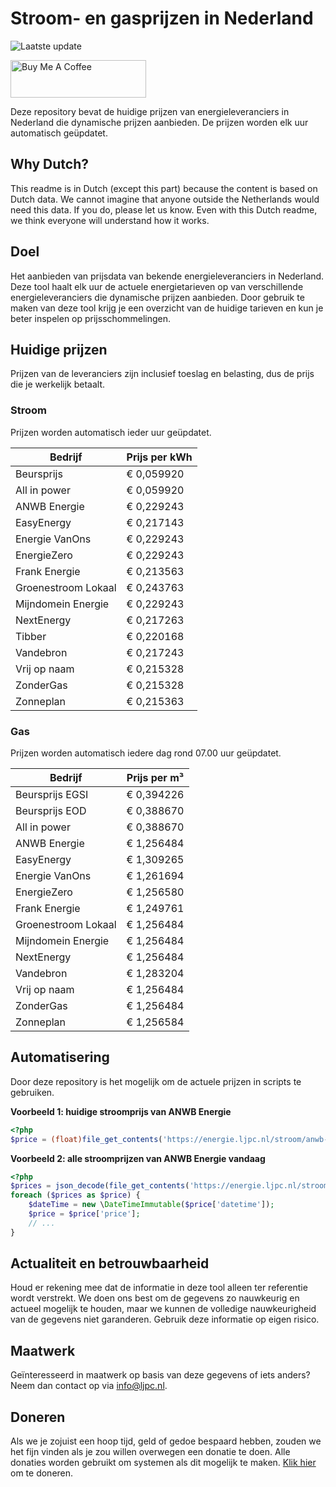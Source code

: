 # Stroom- en gasprijzen in Nederland

![Laatste update](https://img.shields.io/badge/laatste%20update-2025--03--29%2012%3A00%20CET-brightgreen)

<a href="https://www.buymeacoffee.com/Lars-" target="_blank"><img src="https://cdn.buymeacoffee.com/buttons/v2/default-orange.png" alt="Buy Me A Coffee" height="60" style="height: 60px !important;width: 217px !important;" ></a>

Deze repository bevat de huidige prijzen van energieleveranciers in Nederland die dynamische prijzen aanbieden. De prijzen worden elk uur automatisch geüpdatet.

## Why Dutch?

This readme is in Dutch (except this part) because the content is based on Dutch data. We cannot imagine that anyone outside the Netherlands would need this data. If you do, please let us know. Even with this Dutch readme, we think
everyone will understand how it works.

## Doel

Het aanbieden van prijsdata van bekende energieleveranciers in Nederland. Deze tool haalt elk uur de actuele energietarieven op van verschillende energieleveranciers die dynamische prijzen aanbieden. Door gebruik te maken van deze tool
krijg je een overzicht van de huidige tarieven en kun je beter inspelen op prijsschommelingen.

## Huidige prijzen

Prijzen van de leveranciers zijn inclusief toeslag en belasting, dus de prijs die je werkelijk betaalt.

### Stroom

Prijzen worden automatisch ieder uur geüpdatet.

 Bedrijf | Prijs per kWh 
---------|---------------
Beursprijs | € 0,059920
All in power | € 0,059920
ANWB Energie | € 0,229243
EasyEnergy | € 0,217143
Energie VanOns | € 0,229243
EnergieZero | € 0,229243
Frank Energie | € 0,213563
Groenestroom Lokaal | € 0,243763
Mijndomein Energie | € 0,229243
NextEnergy | € 0,217263
Tibber | € 0,220168
Vandebron | € 0,217243
Vrij op naam | € 0,215328
ZonderGas | € 0,215328
Zonneplan | € 0,215363


### Gas

Prijzen worden automatisch iedere dag rond 07.00 uur geüpdatet.

 Bedrijf | Prijs per m³ 
---------|--------------
Beursprijs EGSI | € 0,394226
Beursprijs EOD | € 0,388670
All in power | € 0,388670
ANWB Energie | € 1,256484
EasyEnergy | € 1,309265
Energie VanOns | € 1,261694
EnergieZero | € 1,256580
Frank Energie | € 1,249761
Groenestroom Lokaal | € 1,256484
Mijndomein Energie | € 1,256484
NextEnergy | € 1,256484
Vandebron | € 1,283204
Vrij op naam | € 1,256484
ZonderGas | € 1,256484
Zonneplan | € 1,256584


## Automatisering

Door deze repository is het mogelijk om de actuele prijzen in scripts te gebruiken.

**Voorbeeld 1: huidige stroomprijs van ANWB Energie**

```php
<?php
$price = (float)file_get_contents('https://energie.ljpc.nl/stroom/anwb-energie-nu.txt');

```

**Voorbeeld 2: alle stroomprijzen van ANWB Energie vandaag**

```php
<?php
$prices = json_decode(file_get_contents('https://energie.ljpc.nl/stroom/all-in-power-vandaag.json'),true);
foreach ($prices as $price) {
    $dateTime = new \DateTimeImmutable($price['datetime']);
    $price = $price['price'];
    // ...
}
```

## Actualiteit en betrouwbaarheid

Houd er rekening mee dat de informatie in deze tool alleen ter referentie wordt verstrekt. We doen ons best om de gegevens zo nauwkeurig en actueel mogelijk te houden, maar we kunnen de volledige nauwkeurigheid van de gegevens niet
garanderen. Gebruik deze informatie op eigen risico.

## Maatwerk

Geïnteresseerd in maatwerk op basis van deze gegevens of iets anders? Neem dan contact op
via [info@ljpc.nl](mailto:info@ljpc.nl?subject=Energie%20prijzen).

## Doneren

Als we je zojuist een hoop tijd, geld of gedoe bespaard hebben, zouden we het fijn vinden als je zou willen overwegen een
donatie te doen. Alle donaties worden gebruikt om systemen als dit mogelijk te
maken. [Klik hier](https://www.buymeacoffee.com/Lars-) om te doneren.
